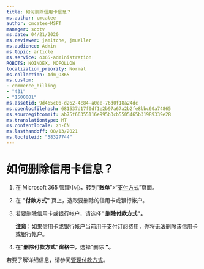 ```yaml
---
title: 如何删除信用卡信息？
ms.author: cmcatee
author: cmcatee-MSFT
manager: scotv
ms.date: 04/21/2020
ms.reviewer: jamitche, jmueller
ms.audience: Admin
ms.topic: article
ms.service: o365-administration
ROBOTS: NOINDEX, NOFOLLOW
localization_priority: Normal
ms.collection: Adm_O365
ms.custom:
- commerce_billing
- "431"
- "1500001"
ms.assetid: 9d465c0b-d262-4c84-a0ee-76d0f18a24dc
ms.openlocfilehash: 681537d17f0df1e2b97a67a2b2fe8bbc60a74865
ms.sourcegitcommit: ab75f66355116e995b3cb5505465b31989339e28
ms.translationtype: MT
ms.contentlocale: zh-CN
ms.lasthandoff: 08/13/2021
ms.locfileid: "58327744"
---
```

# <a name="how-do-i-remove-my-credit-card-information"></a>如何删除信用卡信息？

1. 在 Microsoft 365 管理中心，转到“**账单**”\>“[支付方式](https://go.microsoft.com/fwlink/p/?linkid=2018806)”页面。

2. 在 **"付款方式"** 页上，选取要删除的信用卡或银行帐户。

3. 若要删除信用卡或银行帐户，请选择" **删除付款方式"。**

    **注意**：如果信用卡或银行帐户当前用于支付订阅费用，你将无法删除该信用卡或银行帐户。

4. 在"**删除付款方式"窗格中**，选择"删除 **"。**

若要了解详细信息，请参阅[管理付款方式](https://docs.microsoft.com/microsoft-365/commerce/billing-and-payments/manage-payment-methods)。